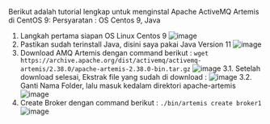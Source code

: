 Berikut adalah tutorial lengkap untuk menginstal Apache ActiveMQ Artemis di CentOS 9:
Persyaratan : OS Centos 9, Java

1. Langkah pertama siapan OS Linux Centos 9
![image](https://github.com/user-attachments/assets/d42aea10-25e6-47dc-b498-90dfd86c0935)
2. Pastikan sudah terinstall Java, disini saya pakai Java Version 11
![image](https://github.com/user-attachments/assets/2ed1b9e2-2c6e-4838-9901-925e522e81ce)
3. Download AMQ Artemis dengan command berikut :
   `wget https://archive.apache.org/dist/activemq/activemq-artemis/2.38.0/apache-artemis-2.38.0-bin.tar.gz`
   ![image](https://github.com/user-attachments/assets/0393c4e4-2246-4fe2-aa3f-5f08b61bc89a)
3.1. Setelah download selesai, Ekstrak file yang sudah di download :
   ![image](https://github.com/user-attachments/assets/8dd5298c-a76c-486e-b803-2274bd1b5d68)
3.2. Ganti Nama Folder, lalu masuk kedalam direktori apache-artemis
   ![image](https://github.com/user-attachments/assets/21343d69-096e-4124-b00e-2619fee79c6f)
4. Create Broker dengan command berikut :
   `./bin/artemis create broker1`
   ![image](https://github.com/user-attachments/assets/410781db-64dc-449d-8cea-47aa1aa8b741)
